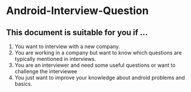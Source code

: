 # Android-Interview-Question

## This document is suitable for you if ...
1. You want to interview with a new company.
2. You are working in a company but want to know which questions are typically mentioned in interviews.
3. You are an interviewer and need some useful questions or want to challenge the interviewee
4. You just want to improve your knowledge about android problems and basics.
